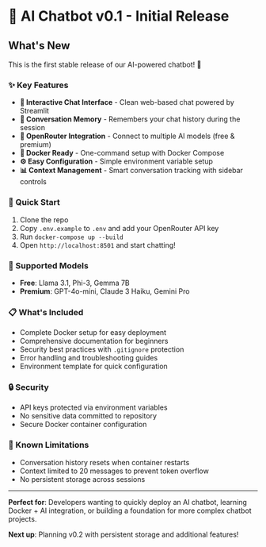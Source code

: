# 🤖 AI Chatbot v0.1 - Initial Release

## What's New

This is the first stable release of our AI-powered chatbot! 🎉

### ✨ Key Features

- **💬 Interactive Chat Interface** - Clean web-based chat powered by Streamlit
- **🧠 Conversation Memory** - Remembers your chat history during the session
- **🔌 OpenRouter Integration** - Connect to multiple AI models (free & premium)
- **🐳 Docker Ready** - One-command setup with Docker Compose
- **⚙️ Easy Configuration** - Simple environment variable setup
- **📊 Context Management** - Smart conversation tracking with sidebar controls

### 🚀 Quick Start

1. Clone the repo
2. Copy `.env.example` to `.env` and add your OpenRouter API key
3. Run `docker-compose up --build`
4. Open `http://localhost:8501` and start chatting!

### 🎯 Supported Models

- **Free**: Llama 3.1, Phi-3, Gemma 7B
- **Premium**: GPT-4o-mini, Claude 3 Haiku, Gemini Pro

### 📋 What's Included

- Complete Docker setup for easy deployment
- Comprehensive documentation for beginners
- Security best practices with `.gitignore` protection
- Error handling and troubleshooting guides
- Environment template for quick configuration

### 🔒 Security

- API keys protected via environment variables
- No sensitive data committed to repository
- Secure Docker container configuration

### 🐛 Known Limitations

- Conversation history resets when container restarts
- Context limited to 20 messages to prevent token overflow
- No persistent storage across sessions

---

**Perfect for**: Developers wanting to quickly deploy an AI chatbot, learning Docker + AI integration, or building a foundation for more complex chatbot projects.

**Next up**: Planning v0.2 with persistent storage and additional features!